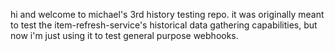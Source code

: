 hi and welcome to michael's 3rd history testing repo.
it was originally meant to test the item-refresh-service's historical data gathering capabilities, but now i'm just using it to test general purpose webhooks.
